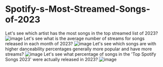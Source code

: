 # Spotify-s-Most-Streamed-Songs-of-2023
Let's see which artist has the most songs in the top streamed list of 2023?
![image](https://github.com/harshalthavrani/Spotify-s-Most-Streamed-Songs-of-2023/assets/94646900/693942e1-53d9-4bb3-b40d-9b8cf1f48ad0)
Let's see what is the average number of streams for songs released in each month of 2023?
![image](https://github.com/harshalthavrani/Spotify-s-Most-Streamed-Songs-of-2023/assets/94646900/ecf2e8b8-3b55-4631-ac5a-6dbc314ab0d2)
Let's see which songs are with higher danceability percentages generally more popular and have more streams?
![image](https://github.com/harshalthavrani/Spotify-s-Most-Streamed-Songs-of-2023/assets/94646900/f03da028-f11f-470c-9e8a-eaf52405f312)
Let's see what percentage of songs in the 'Top Spotify Songs 2023' were actually released in 2023?
![image](https://github.com/harshalthavrani/Spotify-s-Most-Streamed-Songs-of-2023/assets/94646900/1cb4a5e4-a8b6-425d-b1b5-102e776bf445)
